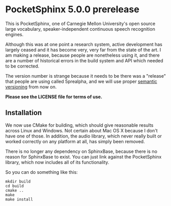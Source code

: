 PocketSphinx 5.0.0 prerelease
=============================

This is PocketSphinx, one of Carnegie Mellon University's open source large
vocabulary, speaker-independent continuous speech recognition engines.

Although this was at one point a research system, active development
has largely ceased and it has become very, very far from the state of
the art.  I am making a release, because people are nonetheless using
it, and there are a number of historical errors in the build system
and API which needed to be corrected.

The version number is strange because it needs to be there was a "release"
that people are using called 5prealpha,
and we will use proper [semantic versioning](https://semver.org/) from now on.

**Please see the LICENSE file for terms of use.**

Installation
------------

We now use CMake for building, which should give reasonable results
across Linux and Windows.  Not certain about Mac OS X because I don't
have one of those.  In addition, the audio library, which never really
built or worked correctly on any platform at all, has simply been
removed.

There is no longer any dependency on SphinxBase, because there is no
reason for SphinxBase to exist.  You can just link against the
PocketSphinx library, which now includes all of its functionality.

So you can do something like this:

```
mkdir build
cd build
cmake ..
make
make install
```
